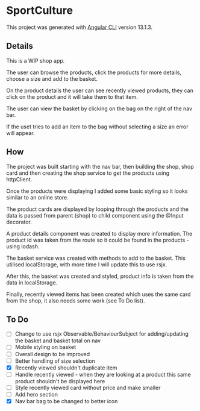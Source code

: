 # SportCulture

This project was generated with [Angular CLI](https://github.com/angular/angular-cli) version 13.1.3.

## Details

This is a WIP shop app.

The user can browse the products, click the products for more details, choose a size and add to the basket.

On the product details the user can see recently viewed products, they can click on the product and it will take them to that item.

The user can view the basket by clicking on the bag on the right of the nav bar.

If the uset tries to add an item to the bag without selecting a size an error will appear.

## How

The project was built starting with the nav bar, then building the shop, shop card and then creating the shop service to get the products using httpClient.

Once the products were displaying I added some basic styling so it looks similar to an online store.

The product cards are displayed by looping through the products and the data is passed from parent (shop) to child component using the @Input decorator.

A product details component was created to display more information. The product id was taken from the route so it could be found in the products - using lodash.

The basket service was created with methods to add to the basket. This utilised localStorage, with more time I will update this to use rsjx.

After this, the basket was created and styled, product info is taken from the data in localStorage.

Finally, recently viewed items has been created which uses the same card from the shop, it also needs some work (see To Do list).

## To Do

- [ ] Change to use rsjx Observable/BehaviourSubject for adding/updating the basket and basket total on nav
- [ ] Mobile styling on basket
- [ ] Overall design to be improved
- [ ] Better handling of size selection
- [x] Recently viewed shouldn't duplicate item
- [ ] Handle recently viewed - when they are looking at a product this same product shouldn't be displayed here
- [ ] Style recently viewed card without price and make smaller
- [ ] Add hero section
- [x] Nav bar bag to be changed to better icon
